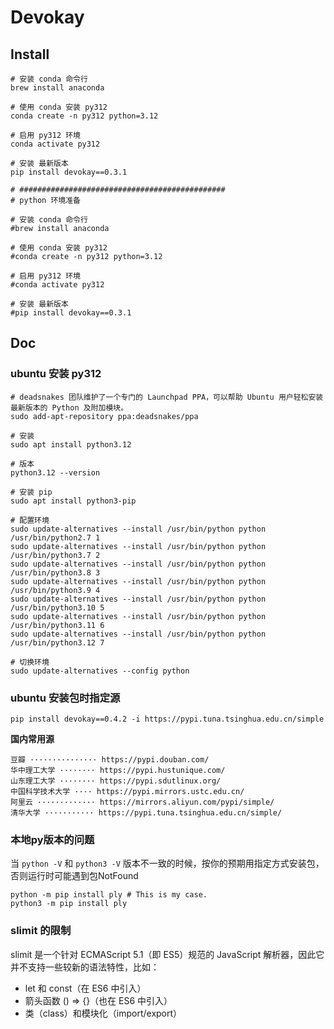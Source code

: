 # Devokay


## Install
```
# 安装 conda 命令行
brew install anaconda

# 使用 conda 安装 py312
conda create -n py312 python=3.12

# 启用 py312 环境
conda activate py312

# 安装 最新版本
pip install devokay==0.3.1
```


```
# ##############################################
# python 环境准备

# 安装 conda 命令行
#brew install anaconda

# 使用 conda 安装 py312
#conda create -n py312 python=3.12

# 启用 py312 环境
#conda activate py312

# 安装 最新版本
#pip install devokay==0.3.1
```

## Doc

### ubuntu 安装 py312

```
# deadsnakes 团队维护了一个专门的 Launchpad PPA，可以帮助 Ubuntu 用户轻松安装最新版本的 Python 及附加模块。
sudo add-apt-repository ppa:deadsnakes/ppa

# 安装
sudo apt install python3.12

# 版本
python3.12 --version

# 安装 pip
sudo apt install python3-pip

# 配置环境
sudo update-alternatives --install /usr/bin/python python /usr/bin/python2.7 1
sudo update-alternatives --install /usr/bin/python python /usr/bin/python3.7 2
sudo update-alternatives --install /usr/bin/python python /usr/bin/python3.8 3
sudo update-alternatives --install /usr/bin/python python /usr/bin/python3.9 4
sudo update-alternatives --install /usr/bin/python python /usr/bin/python3.10 5
sudo update-alternatives --install /usr/bin/python python /usr/bin/python3.11 6
sudo update-alternatives --install /usr/bin/python python /usr/bin/python3.12 7

# 切换环境
sudo update-alternatives --config python
```

### ubuntu 安装包时指定源

```
pip install devokay==0.4.2 -i https://pypi.tuna.tsinghua.edu.cn/simple
```

**国内常用源**
```
豆瓣 ··············· https://pypi.douban.com/
华中理工大学 ········ https://pypi.hustunique.com/
山东理工大学 ········ https://pypi.sdutlinux.org/
中国科学技术大学 ···· https://pypi.mirrors.ustc.edu.cn/
阿里云 ············· https://mirrors.aliyun.com/pypi/simple/
清华大学 ··········· https://pypi.tuna.tsinghua.edu.cn/simple/
```

### 本地py版本的问题

当 `python -V` 和 `python3 -V` 版本不一致的时候，按你的预期用指定方式安装包，否则运行时可能遇到包NotFound

```shell
python -m pip install ply # This is my case.
python3 -m pip install ply
```

### slimit 的限制

slimit 是一个针对 ECMAScript 5.1（即 ES5）规范的 JavaScript 解析器，因此它并不支持一些较新的语法特性，比如：
- let 和 const（在 ES6 中引入）
- 箭头函数 () => {}（也在 ES6 中引入）
- 类（class）和模块化（import/export）